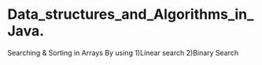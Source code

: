 # Data_structures_and_Algorithms_in_Java.

Searching & Sorting in Arrays By using
1)Linear search
2)Binary Search
